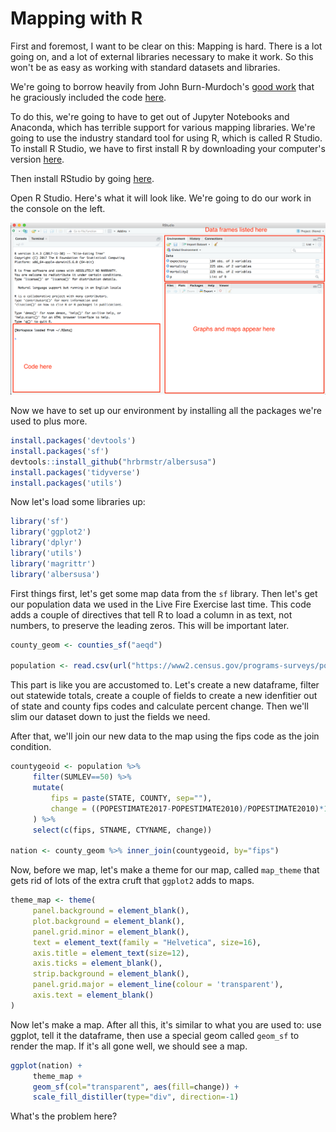 # Mapping with R

First and foremost, I want to be clear on this: Mapping is hard. There is a lot going on, and a lot of external libraries necessary to make it work. So this won't be as easy as working with standard datasets and libraries.

We're going to borrow heavily from John Burn-Murdoch's [good work](https://twitter.com/jburnmurdoch/status/981074810020204544) that he graciously included the code [here](https://gist.githubusercontent.com/johnburnmurdoch/2dd39f56631ffffe4a99633c76781a1e/raw/d620455ad45b07e15c141318c0a9a437ffeb5096/main.R).

To do this, we're going to have to get out of Jupyter Notebooks and Anaconda, which has terrible support for various mapping libraries. We're going to use the industry standard tool for using R, which is called R Studio. To install R Studio, we have to first install R by downloading your computer's version [here](https://cran.rstudio.com/).

Then install RStudio by going [here](https://www.rstudio.com/products/rstudio/download/#download).

Open R Studio. Here's what it will look like. We're going to do our work in the console on the left.

![screenshop](screen1.png)

Now we have to set up our environment by installing all the packages we're used to plus more.

```R
install.packages('devtools')
install.packages('sf')
devtools::install_github("hrbrmstr/albersusa")
install.packages('tidyverse')
install.packages('utils')
```

Now let's load some libraries up:

```R
library('sf')
library('ggplot2')
library('dplyr')
library('utils')
library('magrittr')
library('albersusa')
```
First things first, let's get some map data from the `sf` library. Then let's get our population data we used in the Live Fire Exercise last time. This code adds a couple of directives that tell R to load a column in as text, not numbers, to preserve the leading zeros. This will be important later.

```R
county_geom <- counties_sf("aeqd")

population <- read.csv(url("https://www2.census.gov/programs-surveys/popest/datasets/2010-2017/counties/totals/co-est2017-alldata.csv"), colClasses=c("STATE"="character", "COUNTY"="character"))
```
This part is like you are accustomed to. Let's create a new dataframe, filter out statewide totals, create a couple of fields to create a new idenfitier out of state and county fips codes and calculate percent change. Then we'll slim our dataset down to just the fields we need.

After that, we'll join our new data to the map using the fips code as the join condition.

```R
countygeoid <- population %>%
     filter(SUMLEV==50) %>%
     mutate(
         fips = paste(STATE, COUNTY, sep=""),
         change = ((POPESTIMATE2017-POPESTIMATE2010)/POPESTIMATE2010)*100
     ) %>%
     select(c(fips, STNAME, CTYNAME, change))

nation <- county_geom %>% inner_join(countygeoid, by="fips")
```

Now, before we map, let's make a theme for our map, called `map_theme` that gets rid of lots of the extra cruft that `ggplot2` adds to maps.

```R
theme_map <- theme(
     panel.background = element_blank(),
     plot.background = element_blank(),
     panel.grid.minor = element_blank(),
     text = element_text(family = "Helvetica", size=16),
     axis.title = element_text(size=12),
     axis.ticks = element_blank(),
     strip.background = element_blank(),
     panel.grid.major = element_line(colour = 'transparent'),
     axis.text = element_blank()
)
```

Now let's make a map. After all this, it's similar to what you are used to: use ggplot, tell it the dataframe, then use a special geom called `geom_sf` to render the map. If it's all gone well, we should see a map.

```R
ggplot(nation) +
     theme_map +
     geom_sf(col="transparent", aes(fill=change)) +
     scale_fill_distiller(type="div", direction=-1)
```

What's the problem here?
